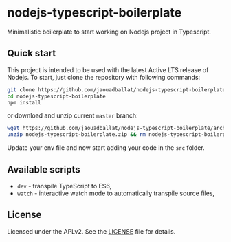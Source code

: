 # nodejs-typescript-boilerplate

Minimalistic boilerplate to start working on Nodejs project in Typescript.

## Quick start

This project is intended to be used with the latest Active LTS release of Nodejs. To start, just clone the repository with following commands:

```sh
git clone https://github.com/jaouadballat/nodejs-typescript-boilerplate
cd nodejs-typescript-boilerplate
npm install
```

or download and unzip current `master` branch:

```sh
wget https://github.com/jaouadballat/nodejs-typescript-boilerplate/archive/master.zip -O nodejs-typescript-boilerplate
unzip nodejs-typescript-boilerplate.zip && rm nodejs-typescript-boilerplate.zip
```
Update your env file and now start adding your code in the `src` folder.

## Available scripts

+ `dev` - transpile TypeScript to ES6,
+ `watch` - interactive watch mode to automatically transpile source files,

## License
Licensed under the APLv2. See the [LICENSE](https://github.com/jaouadballat/nodejs-typescript-boilerplate/blob/master/LICENSE) file for details.
